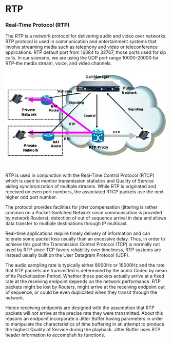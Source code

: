 # RTP

### Real-Time Protocol (RTP)

The RTP is a network protocol for delivering audio and video over networks. RTP protocol is used in communication and entertainment systems that involve streaming media such as telephony and video or teleconference applications. RTP default port from 16384 to 32767, those ports used for sip calls. In our scenario, we are using the UDP port range 10000-20000 for RTP-the media stream, voice, and video channels.

![](<../../.gitbook/assets/image (295) (1) (1).png>)

RTP is used in conjunction with the Real-Time Control Protocol (RTCP) which is used to monitor transmission statistics and Quality of Service aiding synchronization of multiple streams. While RTP is originated and received on even port numbers, the associated RTCP packets use the next higher odd port number.

The protocol provides facilities for jitter compensation (jittering is rather common on a Packet-Switched Network since communication is provided by network Routers), detection of out of sequence arrival in data and allows data transfer to multiple destinations through IP multicast.

Real-time applications require timely delivery of information and can tolerate some packet loss usually than an excessive delay. Thus, in order to achieve this goal the Transmission Control Protocol (TCP) is normally not used by RTP since TCP favors reliability over timeliness, RTP systems are instead usually built on the User Datagram Protocol (UDP).

The audio sampling rate is typically either 8000Hz or 16000Hz and the rate that RTP packets are transmitted is determined by the audio Codec by mean of its Packetization Period. Whether those packets actually arrive at a fixed rate at the receiving endpoint depends on the network performance. RTP packets might be lost by Routers, might arrive at the receiving endpoint out of sequence, or could be even duplicated when they transit through the network.

Hence receiving endpoints are designed with the assumption that RTP packets will not arrive at the precise rate they were transmitted. About this reasons an endpoint incorporate a Jitter Buffer having parameters in order to manipulate the characteristics of time buffering in an attempt to produce the highest Quality of Service during the playback. Jitter Buffer uses RTP header information to accomplish its functions.
